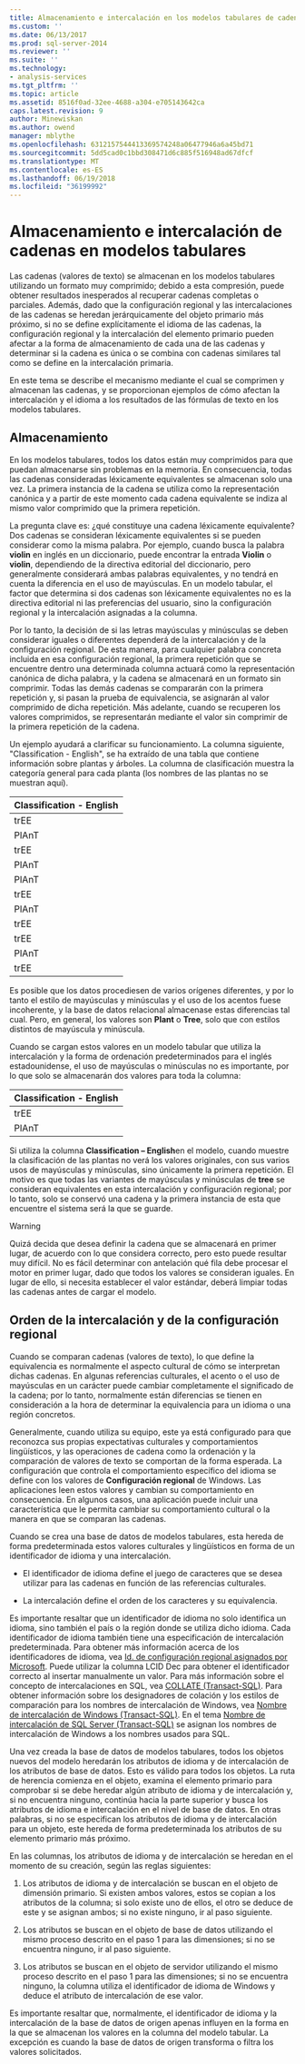 ```yaml
---
title: Almacenamiento e intercalación en los modelos tabulares de cadenas | Documentos de Microsoft
ms.custom: ''
ms.date: 06/13/2017
ms.prod: sql-server-2014
ms.reviewer: ''
ms.suite: ''
ms.technology:
- analysis-services
ms.tgt_pltfrm: ''
ms.topic: article
ms.assetid: 8516f0ad-32ee-4688-a304-e705143642ca
caps.latest.revision: 9
author: Minewiskan
ms.author: owend
manager: mblythe
ms.openlocfilehash: 6312157544413369574248a06477946a6a45bd71
ms.sourcegitcommit: 5dd5cad0c1bbd308471d6c885f516948ad67dfcf
ms.translationtype: MT
ms.contentlocale: es-ES
ms.lasthandoff: 06/19/2018
ms.locfileid: "36199992"
---
```

# <a name="string-storage-and-collation-in-tabular-models"></a>Almacenamiento e intercalación de cadenas en modelos tabulares
  Las cadenas (valores de texto) se almacenan en los modelos tabulares utilizando un formato muy comprimido; debido a esta compresión, puede obtener resultados inesperados al recuperar cadenas completas o parciales. Además, dado que la configuración regional y las intercalaciones de las cadenas se heredan jerárquicamente del objeto primario más próximo, si no se define explícitamente el idioma de las cadenas, la configuración regional y la intercalación del elemento primario pueden afectar a la forma de almacenamiento de cada una de las cadenas y determinar si la cadena es única o se combina con cadenas similares tal como se define en la intercalación primaria.  
  
 En este tema se describe el mecanismo mediante el cual se comprimen y almacenan las cadenas, y se proporcionan ejemplos de cómo afectan la intercalación y el idioma a los resultados de las fórmulas de texto en los modelos tabulares.  
  
## <a name="storage"></a>Almacenamiento  
 En los modelos tabulares, todos los datos están muy comprimidos para que puedan almacenarse sin problemas en la memoria. En consecuencia, todas las cadenas consideradas léxicamente equivalentes se almacenan solo una vez. La primera instancia de la cadena se utiliza como la representación canónica y a partir de este momento cada cadena equivalente se indiza al mismo valor comprimido que la primera repetición.  
  
 La pregunta clave es: ¿qué constituye una cadena léxicamente equivalente? Dos cadenas se consideran léxicamente equivalentes si se pueden considerar como la misma palabra. Por ejemplo, cuando busca la palabra **violin** en inglés en un diccionario, puede encontrar la entrada **Violin** o **violin**, dependiendo de la directiva editorial del diccionario, pero generalmente considerará ambas palabras equivalentes, y no tendrá en cuenta la diferencia en el uso de mayúsculas. En un modelo tabular, el factor que determina si dos cadenas son léxicamente equivalentes no es la directiva editorial ni las preferencias del usuario, sino la configuración regional y la intercalación asignadas a la columna.  
  
 Por lo tanto, la decisión de si las letras mayúsculas y minúsculas se deben considerar iguales o diferentes dependerá de la intercalación y de la configuración regional. De esta manera, para cualquier palabra concreta incluida en esa configuración regional, la primera repetición que se encuentre dentro una determinada columna actuará como la representación canónica de dicha palabra, y la cadena se almacenará en un formato sin comprimir.  Todas las demás cadenas se compararán con la primera repetición y, si pasan la prueba de equivalencia, se asignarán al valor comprimido de dicha repetición. Más adelante, cuando se recuperen los valores comprimidos, se representarán mediante el valor sin comprimir de la primera repetición de la cadena.  
  
 Un ejemplo ayudará a clarificar su funcionamiento. La columna siguiente, "Classification - English", se ha extraído de una tabla que contiene información sobre plantas y árboles. La columna de clasificación muestra la categoría general para cada planta (los nombres de las plantas no se muestran aquí).  
  
|Classification - English|  
|-------------------------------|  
|trEE|  
|PlAnT|  
|trEE|  
|PlAnT|  
|PlAnT|  
|trEE|  
|PlAnT|  
|trEE|  
|trEE|  
|PlAnT|  
|trEE|  
  
 Es posible que los datos procediesen de varios orígenes diferentes, y por lo tanto el estilo de mayúsculas y minúsculas y el uso de los acentos fuese incoherente, y la base de datos relacional almacenase estas diferencias tal cual. Pero, en general, los valores son **Plant** o **Tree**, solo que con estilos distintos de mayúscula y minúscula.  
  
 Cuando se cargan estos valores en un modelo tabular que utiliza la intercalación y la forma de ordenación predeterminados para el inglés estadounidense, el uso de mayúsculas o minúsculas no es importante, por lo que solo se almacenarán dos valores para toda la columna:  
  
|Classification - English|  
|-------------------------------|  
|trEE|  
|PlAnT|  
  
 Si utiliza la columna **Classification – English**en el modelo, cuando muestre la clasificación de las plantas no verá los valores originales, con sus varios usos de mayúsculas y minúsculas, sino únicamente la primera repetición. El motivo es que todas las variantes de mayúsculas y minúsculas de **tree** se consideran equivalentes en esta intercalación y configuración regional; por lo tanto, solo se conservó una cadena y la primera instancia de esta que encuentre el sistema será la que se guarde.  
  
> [!WARNING]  
>  Quizá decida que desea definir la cadena que se almacenará en primer lugar, de acuerdo con lo que considera correcto, pero esto puede resultar muy difícil. No es fácil determinar con antelación qué fila debe procesar el motor en primer lugar, dado que todos los valores se consideran iguales. En lugar de ello, si necesita establecer el valor estándar, deberá limpiar todas las cadenas antes de cargar el modelo.  
  
## <a name="locale-and-collation-order"></a>Orden de la intercalación y de la configuración regional  
 Cuando se comparan cadenas (valores de texto), lo que define la equivalencia es normalmente el aspecto cultural de cómo se interpretan dichas cadenas. En algunas referencias culturales, el acento o el uso de mayúsculas en un carácter puede cambiar completamente el significado de la cadena; por lo tanto, normalmente están diferencias se tienen en consideración a la hora de determinar la equivalencia para un idioma o una región concretos.  
  
 Generalmente, cuando utiliza su equipo, este ya está configurado para que reconozca sus propias expectativas culturales y comportamientos lingüísticos, y las operaciones de cadena como la ordenación y la comparación de valores de texto se comportan de la forma esperada. La configuración que controla el comportamiento específico del idioma se define con los valores de **Configuración regional** de Windows. Las aplicaciones leen estos valores y cambian su comportamiento en consecuencia. En algunos casos, una aplicación puede incluir una característica que le permita cambiar su comportamiento cultural o la manera en que se comparan las cadenas.  
  
 Cuando se crea una base de datos de modelos tabulares, esta hereda de forma predeterminada estos valores culturales y lingüísticos en forma de un identificador de idioma y una intercalación.  
  
-   El identificador de idioma define el juego de caracteres que se desea utilizar para las cadenas en función de las referencias culturales.  
  
-   La intercalación define el orden de los caracteres y su equivalencia.  
  
 Es importante resaltar que un identificador de idioma no solo identifica un idioma, sino también el país o la región donde se utiliza dicho idioma. Cada identificador de idioma también tiene una especificación de intercalación predeterminada. Para obtener más información acerca de los identificadores de idioma, vea [Id. de configuración regional asignados por Microsoft](http://msdn.microsoft.com/goglobal/bb964664.aspx). Puede utilizar la columna LCID Dec para obtener el identificador correcto al insertar manualmente un valor. Para más información sobre el concepto de intercalaciones en SQL, vea [COLLATE &#40;Transact-SQL&#41;](/sql/t-sql/statements/collations). Para obtener información sobre los designadores de colación y los estilos de comparación para los nombres de intercalación de Windows, vea [Nombre de intercalación de Windows &#40;Transact-SQL&#41;](/sql/t-sql/statements/windows-collation-name-transact-sql). En el tema [Nombre de intercalación de SQL Server &#40;Transact-SQL&#41;](/sql/t-sql/statements/sql-server-collation-name-transact-sql) se asignan los nombres de intercalación de Windows a los nombres usados para SQL.  
  
 Una vez creada la base de datos de modelos tabulares, todos los objetos nuevos del modelo heredarán los atributos de idioma y de intercalación de los atributos de base de datos. Esto es válido para todos los objetos. La ruta de herencia comienza en el objeto, examina el elemento primario para comprobar si se debe heredar algún atributo de idioma y de intercalación y, si no encuentra ninguno, continúa hacia la parte superior y busca los atributos de idioma e intercalación en el nivel de base de datos. En otras palabras, si no se especifican los atributos de idioma y de intercalación para un objeto, este hereda de forma predeterminada los atributos de su elemento primario más próximo.  
  
 En las columnas, los atributos de idioma y de intercalación se heredan en el momento de su creación, según las reglas siguientes:  
  
1.  Los atributos de idioma y de intercalación se buscan en el objeto de dimensión primario. Si existen ambos valores, estos se copian a los atributos de la columna; si solo existe uno de ellos, el otro se deduce de este y se asignan ambos; si no existe ninguno, ir al paso siguiente.  
  
2.  Los atributos se buscan en el objeto de base de datos utilizando el mismo proceso descrito en el paso 1 para las dimensiones; si no se encuentra ninguno, ir al paso siguiente.  
  
3.  Los atributos se buscan en el objeto de servidor utilizando el mismo proceso descrito en el paso 1 para las dimensiones; si no se encuentra ninguno, la columna utiliza el identificador de idioma de Windows y deduce el atributo de intercalación de ese valor.  
  
 Es importante resaltar que, normalmente, el identificador de idioma y la intercalación de la base de datos de origen apenas influyen en la forma en la que se almacenan los valores en la columna del modelo tabular. La excepción es cuando la base de datos de origen transforma o filtra los valores solicitados.  
  
  
